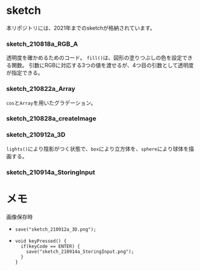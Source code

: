 # sketch

本リポジトリには、2021年までのsketchが格納されています。

### sketch_210818a_RGB_A
透明度を確かめるためのコード。
`fill()`は、図形の塗りつぶしの色を設定できる関数。
引数にRGBに対応する3つの値を渡せるが、4つ目の引数として透明度が指定できる。

### sketch_210822a_Array
`cos`と`Array`を用いたグラデーション。

### sketch_210828a_createImage

### sketch_210912a_3D
`lights()`により陰影がつく状態で、`box`により立方体を、`sphere`により球体を描画する。

### sketch_210914a_StoringInput

# メモ
画像保存時
- `save("sketch_210912a_3D.png");`
- ```
  void keyPressed() {
    if(keyCode == ENTER) {
      save("sketch_210914a_StoringInput.png");
    }
  }
  ```